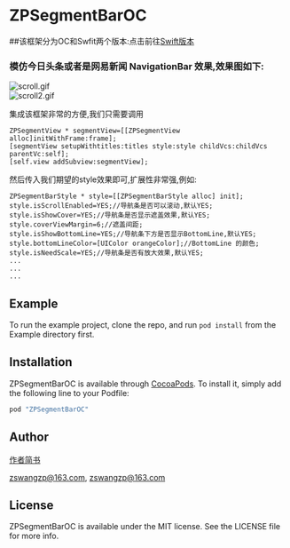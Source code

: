 # ZPSegmentBarOC
##该框架分为OC和Swfit两个版本:点击前往[Swift版本](https://github.com/Guanzhangpeng/ZPSegmentBar)
### 模仿今日头条或者是网易新闻 NavigationBar 效果,效果图如下:
 
![scroll.gif](http://upload-images.jianshu.io/upload_images/1154433-56621400635e2bf0.gif?imageMogr2/auto-orient/strip)                           
![scroll2.gif](http://upload-images.jianshu.io/upload_images/1154433-5e2d81b327126e04.gif?imageMogr2/auto-orient/strip)


 集成该框架非常的方便,我们只需要调用 
 
 ```
ZPSegmentView * segmentView=[[ZPSegmentView alloc]initWithFrame:frame];
[segmentView setupWithtitles:titles style:style childVcs:childVcs parentVc:self];
[self.view addSubview:segmentView];
 ``` 
 然后传入我们期望的style效果即可,扩展性非常强,例如:
 
```
ZPSegmentBarStyle * style=[[ZPSegmentBarStyle alloc] init];
style.isScrollEnabled=YES;//导航条是否可以滚动,默认YES;
style.isShowCover=YES;//导航条是否显示遮盖效果,默认YES;
style.coverViewMargin=6;//遮盖间距;
style.isShowBottomLine=YES;//导航条下方是否显示BottomLine,默认YES;
style.bottomLineColor=[UIColor orangeColor];//BottomLine 的颜色;
style.isNeedScale=YES;//导航条是否有放大效果,默认YES;
...
...
...
```


## Example

To run the example project, clone the repo, and run `pod install` from the Example directory first.

## Installation

ZPSegmentBarOC is available through [CocoaPods](http://cocoapods.org). To install
it, simply add the following line to your Podfile:

```ruby
pod "ZPSegmentBarOC"
```

## Author

[作者简书](http://www.jianshu.com/u/68bedf0c5c86)

zswangzp@163.com, zswangzp@163.com

## License

ZPSegmentBarOC is available under the MIT license. See the LICENSE file for more info.


